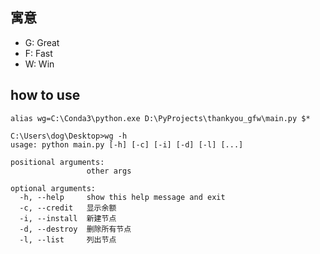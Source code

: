 ## 寓意
+ G: Great 
+ F: Fast 
+ W: Win 

## how to use 
```
alias wg=C:\Conda3\python.exe D:\PyProjects\thankyou_gfw\main.py $*
```

```
C:\Users\dog\Desktop>wg -h
usage: python main.py [-h] [-c] [-i] [-d] [-l] [...]

positional arguments:
                 other args

optional arguments:
  -h, --help     show this help message and exit
  -c, --credit   显示余额
  -i, --install  新建节点
  -d, --destroy  删除所有节点
  -l, --list     列出节点
```
